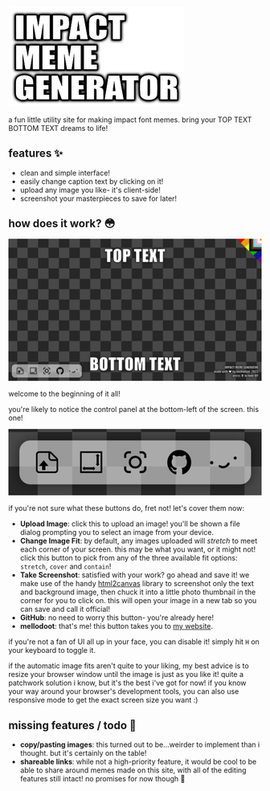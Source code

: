 ![IMPACT MEME GENERATOR](/guide/title.png)

a fun little utility site for making impact font memes. bring your TOP TEXT BOTTOM TEXT dreams to life!

## features ✨

- clean and simple interface!
- easily change caption text by clicking on it!
- upload any image you like- it's client-side!
- screenshot your masterpieces to save for later!

## how does it work? 😳

![starting interface](/guide/start.png)

welcome to the beginning of it all!

you're likely to notice the control panel at the bottom-left of the screen. this one!

![control panel](/guide/controls.png)

if you're not sure what these buttons do, fret not! let's cover them now:

- **Upload Image**: click this to upload an image! you'll be shown a file dialog prompting you to select an image from your device.
- **Change Image Fit**: by default, any images uploaded will *stretch* to meet each corner of your screen. this may be what you want, or it might not! click this button to pick from any of the three available fit options: `stretch`, `cover` and `contain`!
- **Take Screenshot**: satisfied with your work? go ahead and save it! we make use of the handy [html2canvas](https://html2canvas.hertzen.com/) library to screenshot only the text and background image, then chuck it into a little photo thumbnail in the corner for you to click on. this will open your image in a new tab so you can save and call it official!
- **GitHub**: no need to worry this button- you're already here!
- **mellodoot**: that's me! this button takes you to [my website](https://www.mellodoot.com).

if you're not a fan of UI all up in your face, you can disable it! simply hit `H` on your keyboard to toggle it.

if the automatic image fits aren't quite to your liking, my best advice is to resize your browser window until the image is just as you like it! quite a patchwork solution i know, but it's the best i've got for now! if you know your way around your browser's development tools, you can also use responsive mode to get the exact screen size you want :)

## missing features / todo 🫥

- **copy/pasting images**: this turned out to be...weirder to implement than i thought. but it's certainly on the table!
- **shareable links**: while not a high-priority feature, it would be cool to be able to share around memes made on this site, with all of the editing features still intact! no promises for now though 🤞
